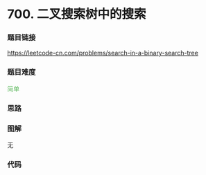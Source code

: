 # 700. 二叉搜索树中的搜索

### 题目链接

https://leetcode-cn.com/problems/search-in-a-binary-search-tree

### 题目难度

<font color=#5CB85C>简单</font>

### 思路



### 图解

无

### 代码

```python
```